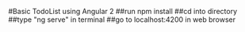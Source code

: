 #Basic TodoList using Angular 2
##run npm install
##cd into directory
##type "ng serve" in terminal
##go to localhost:4200 in web browser